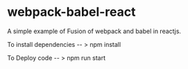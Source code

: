 # webpack-babel-react
A simple example of  Fusion of webpack and babel in reactjs.

To install dependencies
-- > npm install

To Deploy code
-- > npm run start